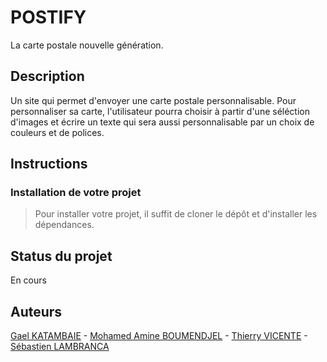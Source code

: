 # POSTIFY

La carte postale nouvelle génération.

## Description

Un site qui permet d'envoyer une carte postale personnalisable.
Pour personnaliser sa carte, l'utilisateur pourra choisir à partir d'une séléction d'images et écrire un texte qui sera aussi personnalisable par un choix de couleurs et de polices.

## Instructions

### Installation de votre projet

> Pour installer votre projet, il suffit de cloner le dépôt et d'installer les dépendances.

## Status du projet

En cours

## Auteurs

[Gael KATAMBAIE](https://github.com/gaelkat) - [Mohamed Amine BOUMENDJEL](https://github.com/Chikoulat) - [Thierry VICENTE](https://github.com/StalkerVince) - [Sébastien LAMBRANCA](https://github.com/Lambseb)

